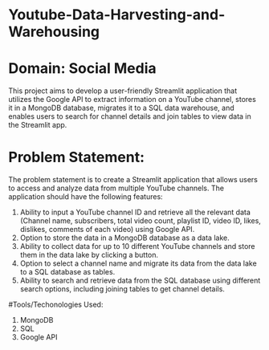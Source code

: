 # Youtube-Data-Harvesting-and-Warehousing
# Domain: Social Media 

This project aims to develop a user-friendly Streamlit application that utilizes the Google API to extract information on a YouTube channel, stores it in a MongoDB database, migrates it to a SQL data warehouse, and enables users to search for channel details and join tables to view data in the Streamlit app.

# Problem Statement:
The problem statement is to create a Streamlit application that allows users to access and analyze data from multiple YouTube channels. The application should have the following features:
1.	  Ability to input a YouTube channel ID and retrieve all the relevant data (Channel name, subscribers, total video count, playlist ID, video ID, likes, dislikes, comments of each video)         using Google API.
2.	 Option to store the data in a MongoDB database as a data lake.
3.	 Ability to collect data for up to 10 different YouTube channels and store them in the data lake by clicking a button.
4.	 Option to select a channel name and migrate its data from the data lake to a SQL database as tables.
5.	 Ability to search and retrieve data from the SQL database using different search options, including joining tables to get channel details.

#Tools/Techonologies Used:
1. MongoDB
2. SQL
3. Google API
